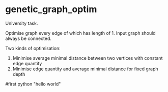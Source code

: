 genetic_graph_optim
===================

University task.

Optimise graph every edge of which has length of 1. Input graph should always be connected.

Two kinds of optimisation:
1. Minimise average minimal distance between two vertices with constant edge quantity
2. Minimise edge quantity and average minimal distance for fixed graph depth

#first python "hello world"